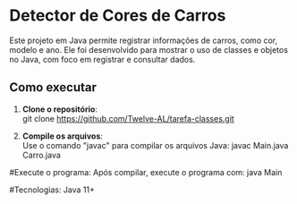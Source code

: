 # Detector de Cores de Carros

Este projeto em Java permite registrar informações de carros, como cor, modelo e ano. 
Ele foi desenvolvido para mostrar o uso de classes e objetos no Java, com foco em registrar e consultar dados.

## Como executar

1. **Clone o repositório**:  
   git clone https://github.com/Twelve-AL/tarefa-classes.git

2. **Compile os arquivos**:  
   Use o comando "javac" para compilar os arquivos Java:
   javac Main.java Carro.java

#Execute o programa: Após compilar, execute o programa com:
java Main

#Tecnologias:
Java 11+
